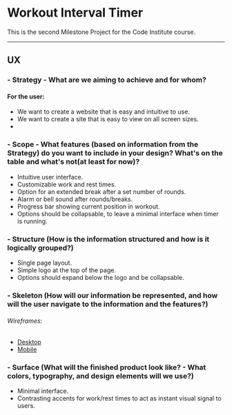 # Workout Interval Timer
This is the second Milestone Project for the Code Institute course.

---

## UX

### - Strategy - What are we aiming to achieve and for whom?
#### For the user: 
- We want to create a website that is easy and intuitive to use.
- We want to create a site that is easy to view on all screen sizes.
- 

### - Scope - What features (based on information from the Strategy) do you want to include in your design? What's on the table and what's not(at least for now)?
- Intuitive user interface.
- Customizable work and rest times.
- Option for an extended break after a set number of rounds.
- Alarm or bell sound after rounds/breaks.
- Progress bar showing current position in workout.
- Options should be collapsable, to leave a minimal interface when timer is running.

### - Structure (How is the information structured and how is it logically grouped?)
- Single page layout.
- Simple logo at the top of the page.
- Options should expand below the logo and be collapsable.

### - Skeleton (How will our information be represented, and how will the user navigate to the information and the features?)
###### Wireframes:
- [Desktop](wireframes/desktop.PNG)
- [Mobile](wireframes/mobile.PNG)

### - Surface (What will the finished product look like? - What colors, typography, and design elements will we use?)
- Minimal interface.
- Contrasting accents for work/rest times to act as instant visual signal to users.
